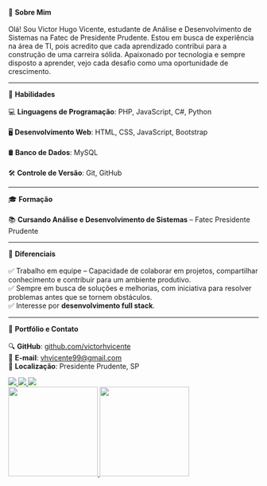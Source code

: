 🌟 **Sobre Mim** <br><br>
Olá! Sou Victor Hugo Vicente, estudante de Análise e Desenvolvimento de Sistemas na Fatec de Presidente Prudente. Estou em busca de experiência na área de TI, pois acredito que cada aprendizado contribui para a construção de uma carreira sólida. Apaixonado por tecnologia e sempre disposto a aprender, vejo cada desafio como uma oportunidade de crescimento.

<hr>  

🚀 **Habilidades** <br><br>
💻 **Linguagens de Programação**: PHP, JavaScript, C#, Python <br><br>
🖥️ **Desenvolvimento Web**: HTML, CSS, JavaScript, Bootstrap <br><br>
🛢️ **Banco de Dados**: MySQL <br><br>
🛠️ **Controle de Versão**: Git, GitHub  

<hr>  

🎓 **Formação** <br><br>
📚 **Cursando Análise e Desenvolvimento de Sistemas** – Fatec Presidente Prudente  

<hr>  

🎯 **Diferenciais** <br><br>
✅ Trabalho em equipe – Capacidade de colaborar em projetos, compartilhar conhecimento e contribuir para um ambiente produtivo. <br>
✅ Sempre em busca de soluções e melhorias, com iniciativa para resolver problemas antes que se tornem obstáculos. <br>
✅ Interesse por **desenvolvimento full stack**.  

<hr>  

🔗 **Portfólio e Contato** <br><br>
🔍 **GitHub**: [github.com/victorhvicente](https://github.com/victorhvicente) <br>
📧 **E-mail**: vhvicente99@gmail.com <br>
📍 **Localização**: Presidente Prudente, SP  


<div>
<a href="mailto:vhvicente99@gmail.com">
<img src="https://img.shields.io/badge/Gmail-D14836?style=for-the-badge&logo=gmail&logoColor=white" target="_blank">
</a>
 
<a href="http://www.linkedin.com/in/victor-hugo-vicente-78ba5b351" target="_blank">
<img src="https://img.shields.io/badge/-LinkedIn-%230077B5?style=for-the-badge&logo=linkedin&logoColor=white">
</a>

<a href="https://www.instagram.com/vhvicente_" target="_blank">
<img src="https://img.shields.io/badge/-Instagram-%23E4405F?style=for-the-badge&logo=instagram&logoColor=white">
</a>
 <div>
<a href="https://github.com/victorhvicente">
<img height="180em" src="https://github-readme-stats.vercel.app/api/top-langs/?username=victorhvicente&layout=compact&langs_count=7&theme=dracula"/>
<img height="180em" src="https://github-readme-stats.vercel.app/api?username=victorhvicente&show_icons=true&theme=dracula&include_all_commits=true&count_private=true"/>
</a>
</div>
<div/>

